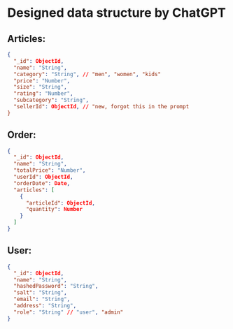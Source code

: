 # Designed data structure by ChatGPT

## Articles:

```json
{
  "_id": ObjectId,
  "name": "String",
  "category": "String", // "men", "women", "kids"
  "price": "Number",
  "size": "String",
  "rating": "Number",
  "subcategory": "String",
  "sellerId": ObjectId, // "new, forgot this in the prompt
}
```

## Order:

```json
{
  "_id": ObjectId,
  "name": "String",
  "totalPrice": "Number",
  "userId": ObjectId,
  "orderDate": Date,
  "articles": [
    {
      "articleId": ObjectId,
      "quantity": Number
    }
  ]
}
```

## User:

```json
{
  "_id": ObjectId,
  "name": "String",
  "hashedPassword": "String",
  "salt": "String",
  "email": "String",
  "address": "String",
  "role": "String" // "user", "admin"
}
```
